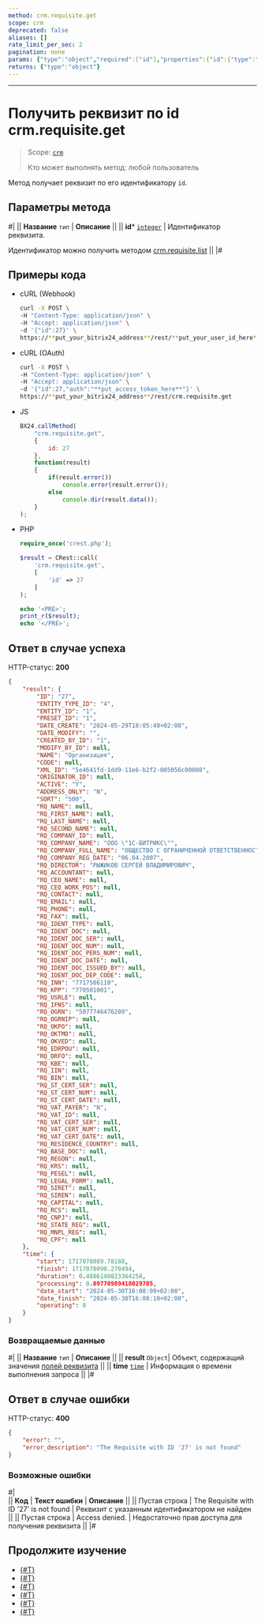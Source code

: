 ```yaml
---
method: crm.requisite.get
scope: crm
deprecated: false
aliases: []
rate_limit_per_sec: 2
pagination: none
params: {"type":"object","required":["id"],"properties":{"id":{"type":"integer"}}}
returns: {"type":"object"}
---
```



---

# Получить реквизит по id crm.requisite.get

> Scope: [`crm`](../../../scopes/permissions.md)
>
> Кто может выполнять метод: любой пользователь

Метод получает реквизит по его идентификатору `id`.

## Параметры метода



#|
|| **Название**
`тип` | **Описание** ||
|| **id***
[`integer`](../../../data-types.md) | Идентификатор реквизита.

Идентификатор можно получить методом [crm.requisite.list](./crm-requisite-list.md) ||
|#

## Примеры кода





- cURL (Webhook)

    ```bash
    curl -X POST \
    -H "Content-Type: application/json" \
    -H "Accept: application/json" \
    -d '{"id":27}' \
    https://**put_your_bitrix24_address**/rest/**put_your_user_id_here**/**put_your_webhook_here**/crm.requisite.get
    ```

- cURL (OAuth)

    ```bash
    curl -X POST \
    -H "Content-Type: application/json" \
    -H "Accept: application/json" \
    -d '{"id":27,"auth":"**put_access_token_here**"}' \
    https://**put_your_bitrix24_address**/rest/crm.requisite.get
    ```

- JS

    ```js
    BX24.callMethod(
        "crm.requisite.get",
        {
            id: 27
        },
        function(result)
        {
            if(result.error())
                console.error(result.error());
            else
                console.dir(result.data());
        }
    );
    ```

- PHP

    ```php
    require_once('crest.php');

    $result = CRest::call(
        'crm.requisite.get',
        [
            'id' => 27
        ]
    );

    echo '<PRE>';
    print_r($result);
    echo '</PRE>';
    ```



## Ответ в случае успеха

HTTP-статус: **200**

```json
{
    "result": {
        "ID": "27",
        "ENTITY_TYPE_ID": "4",
        "ENTITY_ID": "1",
        "PRESET_ID": "1",
        "DATE_CREATE": "2024-05-29T18:05:49+02:00",
        "DATE_MODIFY": "",
        "CREATED_BY_ID": "1",
        "MODIFY_BY_ID": null,
        "NAME": "Организация",
        "CODE": null,
        "XML_ID": "5e4641fd-1dd9-11e6-b2f2-005056c00008",
        "ORIGINATOR_ID": null,
        "ACTIVE": "Y",
        "ADDRESS_ONLY": "N",
        "SORT": "500",
        "RQ_NAME": null,
        "RQ_FIRST_NAME": null,
        "RQ_LAST_NAME": null,
        "RQ_SECOND_NAME": null,
        "RQ_COMPANY_ID": null,
        "RQ_COMPANY_NAME": "ООО \"1С-БИТРИКС\"",
        "RQ_COMPANY_FULL_NAME": "ОБЩЕСТВО С ОГРАНИЧЕННОЙ ОТВЕТСТВЕННОСТЬЮ \"1С-БИТРИКС\"",
        "RQ_COMPANY_REG_DATE": "06.04.2007",
        "RQ_DIRECTOR": "РЫЖИКОВ СЕРГЕЙ ВЛАДИМИРОВИЧ",
        "RQ_ACCOUNTANT": null,
        "RQ_CEO_NAME": null,
        "RQ_CEO_WORK_POS": null,
        "RQ_CONTACT": null,
        "RQ_EMAIL": null,
        "RQ_PHONE": null,
        "RQ_FAX": null,
        "RQ_IDENT_TYPE": null,
        "RQ_IDENT_DOC": null,
        "RQ_IDENT_DOC_SER": null,
        "RQ_IDENT_DOC_NUM": null,
        "RQ_IDENT_DOC_PERS_NUM": null,
        "RQ_IDENT_DOC_DATE": null,
        "RQ_IDENT_DOC_ISSUED_BY": null,
        "RQ_IDENT_DOC_DEP_CODE": null,
        "RQ_INN": "7717586110",
        "RQ_KPP": "770501001",
        "RQ_USRLE": null,
        "RQ_IFNS": null,
        "RQ_OGRN": "5077746476209",
        "RQ_OGRNIP": null,
        "RQ_OKPO": null,
        "RQ_OKTMO": null,
        "RQ_OKVED": null,
        "RQ_EDRPOU": null,
        "RQ_DRFO": null,
        "RQ_KBE": null,
        "RQ_IIN": null,
        "RQ_BIN": null,
        "RQ_ST_CERT_SER": null,
        "RQ_ST_CERT_NUM": null,
        "RQ_ST_CERT_DATE": null,
        "RQ_VAT_PAYER": "N",
        "RQ_VAT_ID": null,
        "RQ_VAT_CERT_SER": null,
        "RQ_VAT_CERT_NUM": null,
        "RQ_VAT_CERT_DATE": null,
        "RQ_RESIDENCE_COUNTRY": null,
        "RQ_BASE_DOC": null,
        "RQ_REGON": null,
        "RQ_KRS": null,
        "RQ_PESEL": null,
        "RQ_LEGAL_FORM": null,
        "RQ_SIRET": null,
        "RQ_SIREN": null,
        "RQ_CAPITAL": null,
        "RQ_RCS": null,
        "RQ_CNPJ": null,
        "RQ_STATE_REG": null,
        "RQ_MNPL_REG": null,
        "RQ_CPF": null
    },
    "time": {
        "start": 1717078089.78188,
        "finish": 1717078090.270494,
        "duration": 0.4886140823364258,
        "processing": 0.09770989418029785,
        "date_start": "2024-05-30T16:08:09+02:00",
        "date_finish": "2024-05-30T16:08:10+02:00",
        "operating": 0
    }
}
```

### Возвращаемые данные

#|
|| **Название**
`тип` | **Описание** ||
|| **result**
`Object`| Объект, содержащий значения [полей реквизита](./index.md#fields) ||
|| **time**
[`time`](../../../data-types.md) | Информация о времени выполнения запроса ||
|#

## Ответ в случае ошибки

HTTP-статус: **400**

```json
{
    "error": "",
    "error_description": "The Requisite with ID '27' is not found"
}
```



### Возможные ошибки

#|  
|| **Код** | **Текст ошибки** | **Описание** ||
|| Пустая строка | The Requisite with ID '27' is not found | Реквизит с указанным идентификатором не найден ||
|| Пустая строка | Access denied. | Недостаточно прав доступа для получения реквизита ||
|#



## Продолжите изучение

- [{#T}](./index.md)
- [{#T}](./crm-requisite-add.md)
- [{#T}](./crm-requisite-update.md)
- [{#T}](./crm-requisite-list.md)
- [{#T}](./crm-requisite-delete.md)
- [{#T}](./crm-requisite-fields.md)

